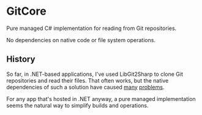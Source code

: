 # GitCore

Pure managed C# implementation for reading from Git repositories.

No dependencies on native code or file system operations.

## History

So far, in .NET-based applications, I've used LibGit2Sharp to clone Git repositories and read their files.
That often works, but the native dependencies of such a solution have caused [many](https://github.com/pine-vm/pine/commit/ba6abfc96a31d5eb87e2345a06d4854778ba80c3) [problems](https://github.com/pine-vm/pine/commit/1c7d3e47f6b847b5302eed07d27c4b3e624f15b8).

For any app that's hosted in .NET anyway, a pure managed implementation seems the natural way to simplify builds and operations.

